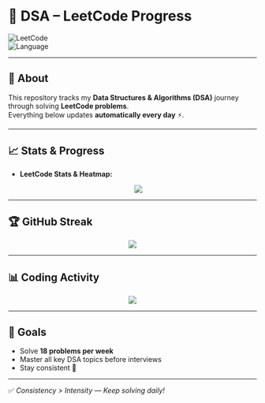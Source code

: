 # 🚀 DSA – LeetCode Progress

![LeetCode](https://img.shields.io/badge/LeetCode-Progress-orange?style=for-the-badge&logo=leetcode)  
![Language](https://img.shields.io/badge/Language-%20Java%20|%20Python-blue?style=for-the-badge)  

---

## 📌 About
This repository tracks my **Data Structures & Algorithms (DSA)** journey through solving **LeetCode problems**.  
Everything below updates **automatically every day** ⚡.  

---

## 📈 Stats & Progress 

- **LeetCode Stats & Heatmap:**  
  <p align="center">
    <img src="https://leetcard.jacoblin.cool/Utkarsh_Chauhann?theme=light&font=JetBrains%20Mono&ext=heatmap" />
  </p>

---

## 🏆 GitHub Streak
<p align="center">
  <img src="https://github-readme-streak-stats.herokuapp.com?user=UtkarshChauhann&theme=tokyonight&hide_border=true" />
</p>

---

## 📊 Coding Activity
<p align="center">
  <img src="https://github-readme-activity-graph.vercel.app/graph?username=UtkarshChauhann&theme=react-dark&hide_border=true&area=true" />
</p>

---

## 🎯 Goals
- Solve **18 problems per week**  
- Master all key DSA topics before interviews  
- Stay consistent 🚀  

---

✅ *Consistency > Intensity — Keep solving daily!*  
